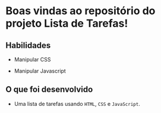 # Boas vindas ao repositório do projeto Lista de Tarefas!

## Habilidades

- Manipular CSS

- Manipular Javascript

## O que foi desenvolvido

- Uma lista de tarefas usando `HTML`, `CSS` e `JavaScript`.